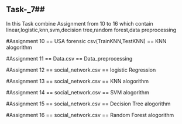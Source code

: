 ## Task-_7##
In this Task combine Assignment from 10 to 16 which contain linear,logistic,knn,svm,decision tree,random forest,data preprocessing


#Assignment 10 == USA forensic csv(TrainKNN,TestKNN) == KNN alogorithm


#Assignment 11 == Data.csv == Data_preprocessing


#Assignment 12 == social_network.csv == logistic Regression


#Assignment 13 == social_network.csv == KNN alogorithm


#Assignment 14 == social_network.csv == SVM alogorithm


#Assignment 15 == social_network.csv == Decision Tree alogorithm


#Assignment 16 == social_network.csv == Random Forest alogorithm
